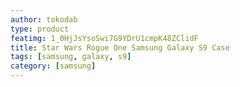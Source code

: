 ```yaml
---
author: tokodab
type: product
featimg: 1_0HjJsYsoSwi7G9YDrU1cmpK48ZClidF
title: Star Wars Rogue One Samsung Galaxy S9 Case
tags: [samsung, galaxy, s9]
category: [samsung]
---
```

